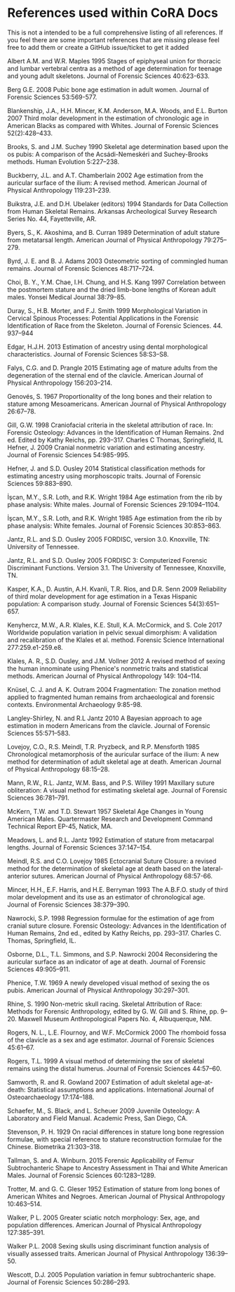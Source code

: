 # References used within CoRA Docs

This is not a intended to be a full comprehensive listing of all references. If you feel there are some important references that are missing please feel free to add them or create a GitHub issue/ticket to get it added

Albert A.M. and W.R. Maples 
1995	Stages of epiphyseal union for thoracic and lumbar vertebral centra as a method of age determination for teenage and young adult skeletons. Journal of Forensic Sciences 40:623-633.

Berg G.E. 
2008 	Pubic bone age estimation in adult women. Journal of Forensic Sciences 53:569-577.

Blankenship, J.A., H.H. Mincer, K.M. Anderson, M.A. Woods, and E.L. Burton
2007	Third molar development in the estimation of chronologic age in American Blacks as compared with Whites. Journal of Forensic Sciences 52(2):428–433. 

Brooks, S. and J.M. Suchey
1990	Skeletal age determination based upon the os pubis: A comparison of the Acsádi-Nemeskéri and Suchey-Brooks methods. Human Evolution 5:227–238. 

Buckberry, J.L. and A.T. Chamberlain
2002	Age estimation from the auricular surface of the ilium: A revised method. American Journal of Physical Anthropology 119:231–239. 

Buikstra, J.E. and D.H. Ubelaker (editors)
1994	Standards for Data Collection from Human Skeletal Remains. Arkansas Archeological Survey Research Series No. 44, Fayetteville, AR. 

Byers, S., K. Akoshima, and B. Curran
1989	Determination of adult stature from metatarsal length. American Journal of Physical Anthropology 79:275–279. 

Byrd, J. E. and B. J. Adams 2003 Osteometric sorting of commingled human remains. Journal of Forensic Sciences 48:717–724.

Choi, B. Y., Y.M. Chae, I.H. Chung, and H.S. Kang
1997	Correlation between the postmortem stature and the dried limb-bone lengths of Korean adult males. Yonsei Medical Journal 38:79–85.

Duray, S., H.B. Morter, and F.J. Smith
1999 	Morphological Variation in Cervical Spinous Processes: Potential Applications in the Forensic Identification of Race from the Skeleton. Journal of Forensic Sciences. 44. 937–944

Edgar, H.J.H. 
2013	Estimation of ancestry using dental morphological characteristics. Journal of Forensic Sciences 58:S3–S8.

Falys, C.G. and D. Prangle 
2015 	Estimating age of mature adults from the degeneration of the sternal end of the clavicle. American Journal of Physical Anthropology 156:203–214. 

Genovés, S. 
1967	Proportionality of the long bones and their relation to stature among Mesoamericans. American Journal of Physical Anthropology 26:67–78. 

Gill, G.W.
1998	Craniofacial criteria in the skeletal attribution of race. In: Forensic Osteology: Advances in the Identification of Human Remains. 2nd ed. Edited by Kathy Reichs, pp. 293–317. Charles C Thomas, Springfield, IL
Hefner, J. 
2009	Cranial nonmetric variation and estimating ancestry. Journal of Forensic Sciences 54:985-995.

Hefner, J. and S.D. Ousley
2014	Statistical classification methods for estimating ancestry using morphoscopic traits. Journal of Forensic Sciences 59:883–890. 

İşcan, M.Y., S.R. Loth, and R.K. Wright
1984	Age estimation from the rib by phase analysis: White males. Journal of Forensic Sciences 29:1094–1104. 

İşcan, M.Y., S.R. Loth, and R.K. Wright
1985	Age estimation from the rib by phase analysis: White females. Journal of Forensic Sciences 30:853–863. 

Jantz, R.L. and S.D. Ousley
2005 	FORDISC, version 3.0. Knoxville, TN: University of Tennessee.

Jantz, R.L. and S.D. Ousley
2005	FORDISC 3: Computerized Forensic Discriminant Functions. Version 3.1. The University of Tennessee, Knoxville, TN.

Kasper, K.A., D. Austin, A.H. Kvanli, T.R. Rios, and D.R. Senn
2009	Reliability of third molar development for age estimation in a Texas Hispanic population: A comparison study. Journal of Forensic Sciences 54(3):651–657.

Kenyhercz, M.W., A.R. Klales, K.E. Stull, K.A. McCormick, and S. Cole
2017 	Worldwide population variation in pelvic sexual dimorphism: A validation and recalibration of the Klales et al. method. Forensic Science International 277:259.e1-259.e8.

Klales, A. R., S.D. Ousley, and J.M. Vollner
2012 	A revised method of sexing the human innominate using Phenice's nonmetric traits and statistical methods. American Journal of Physical Anthropology 149: 104–114.

Knüsel, C. J. and A. K. Outram 
2004 Fragmentation: The zonation method applied to fragmented human remains from archaeological and forensic contexts. Environmental Archaeology 9:85-98.

Langley-Shirley, N. and R.L Jantz
2010 	A Bayesian approach to age estimation in modern Americans from the clavicle. Journal of Forensic Sciences 55:571–583.

Lovejoy, C.O., R.S. Meindl, T.R. Pryzbeck, and R.P. Mensforth
1985	Chronological metamorphosis of the auricular surface of the ilium: A new method for determination of adult skeletal age at death. American Journal of Physical Anthropology 68:15–28. 

Mann, R.W., R.L. Jantz, W.M. Bass, and P.S. Willey
1991	Maxillary suture obliteration: A visual method for estimating skeletal age. Journal of Forensic Sciences 36:781–791. 

McKern, T.W. and T.D. Stewart
1957	Skeletal Age Changes in Young American Males. Quartermaster Research and Development Command Technical Report EP-45, Natick, MA. 

Meadows, L. and R.L. Jantz
1992	Estimation of stature from metacarpal lengths. Journal of Forensic Sciences 37:147–154. 

Meindl, R.S. and C.O. Lovejoy
1985	Ectocranial Suture Closure: a revised method for the determination of skeletal age at death based on the lateral-anterior sutures. American Journal of Physical Anthropology 68:57-66.

Mincer, H.H., E.F. Harris, and H.E. Berryman
1993	The A.B.F.O. study of third molar development and its use as an estimator of chronological age. Journal of Forensic Sciences 38:379–390. 

Nawrocki, S.P. 
1998 	Regression formulae for the estimation of age from cranial suture closure. Forensic Osteology: Advances in the Identification of Human Remains, 2nd ed., edited by Kathy Reichs, pp. 293–317. Charles C. Thomas, Springfield, IL.

Osborne, D.L., T.L. Simmons, and S.P. Nawrocki
2004	Reconsidering the auricular surface as an indicator of age at death. Journal of Forensic Sciences 
49:905–911.

Phenice, T.W.
1969	A newly developed visual method of sexing the os pubis. American Journal of Physical Anthropology 30:297–301. 

Rhine, S.
1990	Non-metric skull racing. Skeletal Attribution of Race: Methods for Forensic Anthropology, edited by G. W. Gill and S. Rhine, pp. 9–20. Maxwell Museum Anthropological Papers No. 4, Albuquerque, NM. 

Rogers, N. L., L.E. Flournoy, and W.F. McCormick
2000	The rhomboid fossa of the clavicle as a sex and age estimator. Journal of Forensic Sciences 45:61–67. 

Rogers, T.L. 
1999	A visual method of determining the sex of skeletal remains using the distal humerus. Journal of Forensic Sciences 44:57–60. 

Samworth, R. and R. Gowland
2007	Estimation of adult skeletal age-at-death: Statistical assumptions and applications. International Journal of Osteoarchaeology 17:174–188. 

Schaefer, M., S. Black, and L. Scheuer
2009 	Juvenile Osteology: A Laboratory and Field Manual. Academic Press, San Diego, CA.

Stevenson, P. H. 
1929	On racial differences in stature long bone regression formulae, with special reference to stature reconstruction formulae for the Chinese. Biometrika 21:303–318. 

Tallman, S. and A. Winburn. 
2015	Forensic Applicability of Femur Subtrochanteric Shape to Ancestry Assessment in Thai and White American Males. Journal of Forensic Sciences 60:1283–1289. 

Trotter, M. and G. C. Gleser
1952	Estimation of stature from long bones of American Whites and Negroes. American Journal of Physical Anthropology 10:463–514. 

Walker, P L.
2005	Greater sciatic notch morphology: Sex, age, and population differences. American Journal of Physical Anthropology 127:385–391.

Walker P.L. 
2008	Sexing skulls using discriminant function analysis of visually assessed traits. American Journal of Physical Anthropology 136:39–50.

Wescott, D.J.
2005	Population variation in femur subtrochanteric shape. Journal of Forensic Sciences 50:286–293.





